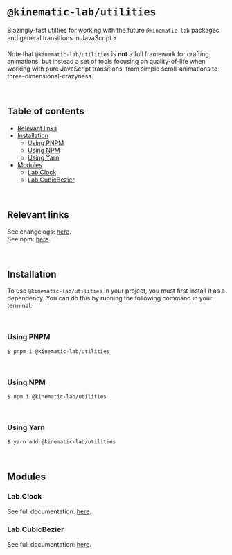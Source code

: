 # `@kinematic-lab/utilities` <!-- omit in toc -->

Blazingly-fast utilties for working with the future `@kinematic-lab` packages and general transitions in JavaScript ⚡

Note that `@kinematic-lab/utilities` is **not** a full framework for crafting animations, but instead a set of tools focusing on quality-of-life when working with pure JavaScript transitions, from simple scroll-animations to three-dimensional-crazyness.

<br />

## Table of contents <!-- omit in toc -->

-   [Relevant links](#relevant-links)
-   [Installation](#installation)
    -   [Using PNPM](#using-pnpm)
    -   [Using NPM](#using-npm)
    -   [Using Yarn](#using-yarn)
-   [Modules](#modules)
    -   [Lab.Clock](#labclock)
    -   [Lab.CubicBezier](#labcubicbezier)

<br />

## Relevant links

See changelogs: [here](/packages/utilities/CHANGELOG.md).<br />
See npm: [here](https://www.npmjs.com/package/@kinematic-lab/utilities).

<br />

## Installation

To use `@kinematic-lab/utilities` in your project, you must first install it as a dependency. You can do this by running the following command in your terminal:

<br />

### Using PNPM

```shell
$ pnpm i @kinematic-lab/utilities
```

<br />

### Using NPM

```shell
$ npm i @kinematic-lab/utilities
```

<br />

### Using Yarn

```shell
$ yarn add @kinematic-lab/utilities
```

<br />

## Modules

### Lab.Clock

See full documentation: [here](/packages/utilities/docs/lab-clock.md).

### Lab.CubicBezier

See full documentation: [here](/packages/utilities/docs/lab-cubic-bezier.md).
